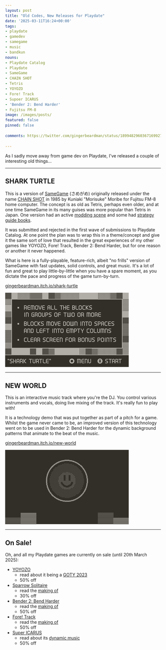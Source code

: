 ```yaml
---
layout: post
title: "Old Codes, New Releases for Playdate"
date: '2025-03-11T16:24+00:00'
tags:
- playdate
- gamedev
- samegame
- music
- bandkun
nouns:
- Playdate Catalog
- Playdate
- SameGame
- CHAIN SHOT
- Tetris
- YOYOZO
- Fore! Track
- Supoer ICARUS
- 'Bender 2: Bend Harder'
- Fujitsu FM-8
image: /images/posts/
featured: false
pinned: false

comments: https://twitter.com/gingerbeardman/status/1899482960367169927

---
```


As I sadly move away from game dev on Playdate, I've released a couple of interesting old things...

----

## SHARK TURTLE

This is a version of [SameGame](https://en.wikipedia.org/wiki/SameGame) (さめがめ) originally released under the name [CHAIN SHOT](https://blog.gingerbeardman.com/2023/05/24/ordering-photocopies-from-japans-national-library/) in 1985 by Kuniaki "Morisuke" Moribe for Fujitsu FM-8 home computer. The concept is as old as Tetris, perhaps even older, and at one time SameGame in its many guises was more popular than Tetris in Japan. One version had an active [modding scene](/2023/05/04/macigame-user-created-graphics/) and some had [strategy guide books](/2023/08/19/fake-steve-jobs-and-letters-from-bill-g/).

It was submitted and rejected in the first wave of submissions to Playdate Catalog. At one point the plan was to wrap this in a theme/concept and give it the same sort of love that resulted in the great experiences of my other games like YOYOZO, Fore! Track, Bender 2: Bend Harder, but for one reason or another it never happened.

What is here is a fully-playable, feature-rich, albeit "no frills" version of SameGame with fast updates, solid controls, and great music. It's a lot of fun and great to play little-by-little when you have a spare moment, as you dictate the pace and progress of the game turn-by-turn.

[gingerbeardman.itch.io/shark-turtle](https://gingerbeardman.itch.io/shark-turtle)

![IMG](/images/posts/old-playdate-shark-turtle.gif#playdate)

----

## NEW WORLD

This is an interactive music track where you're the DJ. You control various instruments and vocals, doing live mixing of the track. It's really fun to play with!

It is a technology demo that was put together as part of a pitch for a game. Whilst the game never came to be, an improved version of this technology went on to be used in Bender 2: Bend Harder for the dynamic background patterns that animate to the beat of the music.

[gingerbeardman.itch.io/new-world](https://gingerbeardman.itch.io/new-world)

![IMG](/images/posts/old-playdate-new-world.gif#playdate)

----

## On Sale!

Oh, and all my Playdate games are currently on sale (until 20th March 2025):

- [YOYOZO](https://play.date/games/yoyozo/)
  - read about it being a [GOTY 2023](/2023/11/21/yoyozo-how-i-made-a-playdate-game-in-39kb/)
  - 50% off
- [Sparrow Solitaire](https://play.date/games/sparrow-solitaire/)
  - read the [making of](/2023/04/13/sparrow-solitaire-for-playdate/)
  - 30% off
- [Bender 2: Bend Harder](https://play.date/games/bender-2-bend-harder/)
  - read the [making of](/2024/10/08/bender-2-bend-harder-for-playdate/)
  - 50% off
- [Fore! Track](https://play.date/games/fore-track/)
  - read the [making of](/2023/06/26/ball-und-panzer-golf-making-a-playdate-game-in-a-week/)
  - 50% off
- [Super ICARUS](https://play.date/games/icarus/)
  - read about its [dynamic music](/2023/12/09/dynamic-music-and-sound-techniques-for-video-games/)
  - 50% off
